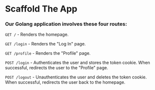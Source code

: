 # Scaffold The App
### Our Golang application involves these four routes:

`GET /` - Renders the homepage.

`GET /login` - Renders the "Log In" page.

`GET /profile` - Renders the "Profile" page.

`POST /login` - Authenticates the user and stores the token cookie. When successful, redirects the user to the "Profile" page.

`POST /logout` - Unauthenticates the user and deletes the token cookie. When successful, redirects the user back to the homepage.
